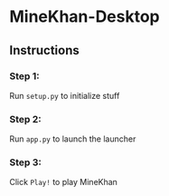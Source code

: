 # MineKhan-Desktop

## Instructions
### Step 1:
Run `setup.py` to initialize stuff
### Step 2:
Run `app.py` to launch the launcher
### Step 3:
Click `Play!` to play MineKhan
